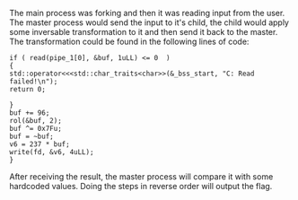 The main process was forking and then it was reading input from the user. The master process would send the input to it's child, the child would apply some inversable transformation to it and then send it back to the master.
The transformation could be found in the following lines of code:
```
if ( read(pipe_1[0], &buf, 1uLL) <= 0  )
{
std::operator<<<std::char_traits<char>>(&_bss_start, "C: Read failed!\n");
return 0;

}
buf += 96;
rol(&buf, 2);
buf ^= 0x7Fu;
buf = ~buf;
v6 = 237 * buf;
write(fd, &v6, 4uLL);
}
```
After receiving the result, the master process will compare it with some hardcoded values. Doing the steps in reverse order will output the flag.
